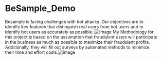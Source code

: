 # BeSample_Demo

Besample is facing challenges with bot attacks. Our objectives are to identify key features that distinguish real users from bot users and to identify bot users as accurately as possible.
![image](https://github.com/user-attachments/assets/5cb03e6d-390b-4d2f-99fe-b3ddfc9222a5)
My Methodology for this project is based on the assumption that fraudulent users will participate in the business as much as possible to maximize their fraudulent profits. 
Additionally, they will fill out surveys by automated methods to minimize their time and effort costs.![image](https://github.com/user-attachments/assets/53062c8c-476c-4c5e-9f9b-57c91be8d300)
